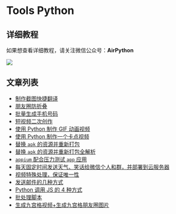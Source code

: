 # Tools Python

## 详细教程

如果想查看详细教程，请关注微信公众号：**AirPython**



![](./raw/qr.jpeg)



## 文章列表

* [制作截图快捷翻译](./截图快捷翻译)
* [朋友圈防折叠](./朋友圈防折叠/)
* [批量生成手机号码](./批量生成手机号码)
* [短视频二次创作](./video_auto/二次剪辑)
* [使用 Python 制作 GIF 动画视频](./video_auto/制作GIF视频/)
* [使用 Python 制作一个卡点视频](./video_auto/卡点视频/readme.md)
* [替换 `apk` 的资源并重新打包](./android/replace_apk_resource/readme.md)
* [替换 `apk` 的资源并重新打包全解析](./android/replace_apk_resource_pro/readme.md)
* [`appium` 配合压力测试 `app` 应用](./android/appium_demo/)
* [每天固定时间发送天气、笑话给微信个人和群，并部署到云服务器](./EveryDay/)
* [视频特殊处理，保证唯一性](./视频特殊处理.py)
* [发送邮件的几种方式](./发送邮件)
* [Python 调用 JS 的 4 种方式](./Python执行JS总结)
* [批处理脚本](./批处理脚本)
* [生成九宫格视频+生成九宫格朋友圈图片](./图片视频九宫格/)

